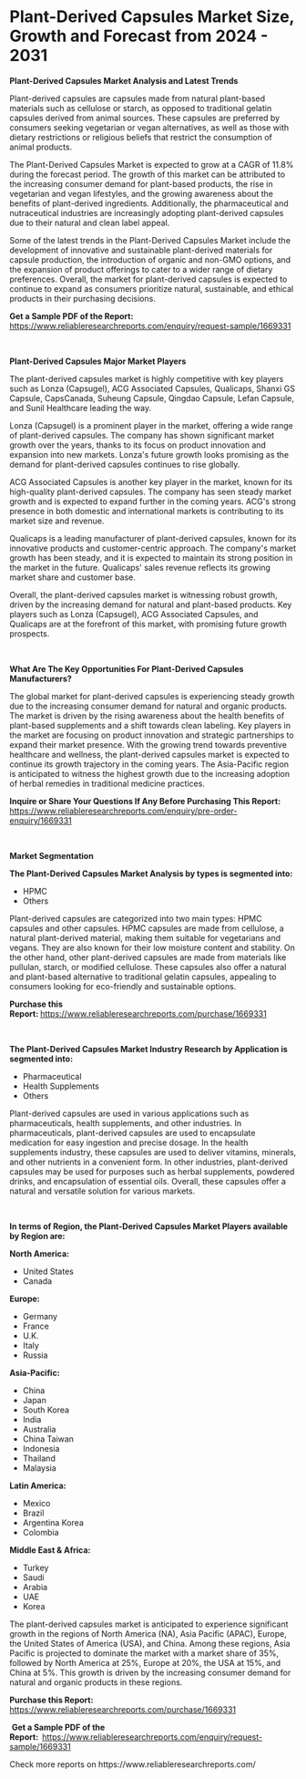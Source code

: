 <p><h1>Plant-Derived Capsules Market Size, Growth and Forecast from 2024 - 2031</h1></p><p><strong>Plant-Derived Capsules Market Analysis and Latest Trends</strong></p>
<p><p>Plant-derived capsules are capsules made from natural plant-based materials such as cellulose or starch, as opposed to traditional gelatin capsules derived from animal sources. These capsules are preferred by consumers seeking vegetarian or vegan alternatives, as well as those with dietary restrictions or religious beliefs that restrict the consumption of animal products.</p><p>The Plant-Derived Capsules Market is expected to grow at a CAGR of 11.8% during the forecast period. The growth of this market can be attributed to the increasing consumer demand for plant-based products, the rise in vegetarian and vegan lifestyles, and the growing awareness about the benefits of plant-derived ingredients. Additionally, the pharmaceutical and nutraceutical industries are increasingly adopting plant-derived capsules due to their natural and clean label appeal.</p><p>Some of the latest trends in the Plant-Derived Capsules Market include the development of innovative and sustainable plant-derived materials for capsule production, the introduction of organic and non-GMO options, and the expansion of product offerings to cater to a wider range of dietary preferences. Overall, the market for plant-derived capsules is expected to continue to expand as consumers prioritize natural, sustainable, and ethical products in their purchasing decisions.</p></p>
<p><strong>Get a Sample PDF of the Report:&nbsp;</strong> <a href="https://www.reliableresearchreports.com/enquiry/request-sample/1669331">https://www.reliableresearchreports.com/enquiry/request-sample/1669331</a></p>
<p>&nbsp;</p>
<p><strong>Plant-Derived Capsules Major Market Players</strong></p>
<p><p>The plant-derived capsules market is highly competitive with key players such as Lonza (Capsugel), ACG Associated Capsules, Qualicaps, Shanxi GS Capsule, CapsCanada, Suheung Capsule, Qingdao Capsule, Lefan Capsule, and Sunil Healthcare leading the way.</p><p>Lonza (Capsugel) is a prominent player in the market, offering a wide range of plant-derived capsules. The company has shown significant market growth over the years, thanks to its focus on product innovation and expansion into new markets. Lonza's future growth looks promising as the demand for plant-derived capsules continues to rise globally.</p><p>ACG Associated Capsules is another key player in the market, known for its high-quality plant-derived capsules. The company has seen steady market growth and is expected to expand further in the coming years. ACG's strong presence in both domestic and international markets is contributing to its market size and revenue.</p><p>Qualicaps is a leading manufacturer of plant-derived capsules, known for its innovative products and customer-centric approach. The company's market growth has been steady, and it is expected to maintain its strong position in the market in the future. Qualicaps' sales revenue reflects its growing market share and customer base.</p><p>Overall, the plant-derived capsules market is witnessing robust growth, driven by the increasing demand for natural and plant-based products. Key players such as Lonza (Capsugel), ACG Associated Capsules, and Qualicaps are at the forefront of this market, with promising future growth prospects.</p></p>
<p>&nbsp;</p>
<p><strong>What Are The Key Opportunities For Plant-Derived Capsules Manufacturers?</strong></p>
<p><p>The global market for plant-derived capsules is experiencing steady growth due to the increasing consumer demand for natural and organic products. The market is driven by the rising awareness about the health benefits of plant-based supplements and a shift towards clean labeling. Key players in the market are focusing on product innovation and strategic partnerships to expand their market presence. With the growing trend towards preventive healthcare and wellness, the plant-derived capsules market is expected to continue its growth trajectory in the coming years. The Asia-Pacific region is anticipated to witness the highest growth due to the increasing adoption of herbal remedies in traditional medicine practices.</p></p>
<p><strong>Inquire or Share Your Questions If Any Before Purchasing This Report:</strong> <a href="https://www.reliableresearchreports.com/enquiry/pre-order-enquiry/1669331">https://www.reliableresearchreports.com/enquiry/pre-order-enquiry/1669331</a></p>
<p>&nbsp;</p>
<p><strong>Market Segmentation</strong></p>
<p><strong>The Plant-Derived Capsules Market Analysis by types is segmented into:</strong></p>
<p><ul><li>HPMC</li><li>Others</li></ul></p>
<p><p>Plant-derived capsules are categorized into two main types: HPMC capsules and other capsules. HPMC capsules are made from cellulose, a natural plant-derived material, making them suitable for vegetarians and vegans. They are also known for their low moisture content and stability. On the other hand, other plant-derived capsules are made from materials like pullulan, starch, or modified cellulose. These capsules also offer a natural and plant-based alternative to traditional gelatin capsules, appealing to consumers looking for eco-friendly and sustainable options.</p></p>
<p><strong>Purchase this Report:&nbsp;</strong><a href="https://www.reliableresearchreports.com/purchase/1669331">https://www.reliableresearchreports.com/purchase/1669331</a></p>
<p>&nbsp;</p>
<p><strong>The Plant-Derived Capsules Market Industry Research by Application is segmented into:</strong></p>
<p><ul><li>Pharmaceutical</li><li>Health Supplements</li><li>Others</li></ul></p>
<p><p>Plant-derived capsules are used in various applications such as pharmaceuticals, health supplements, and other industries. In pharmaceuticals, plant-derived capsules are used to encapsulate medication for easy ingestion and precise dosage. In the health supplements industry, these capsules are used to deliver vitamins, minerals, and other nutrients in a convenient form. In other industries, plant-derived capsules may be used for purposes such as herbal supplements, powdered drinks, and encapsulation of essential oils. Overall, these capsules offer a natural and versatile solution for various markets.</p></p>
<p>&nbsp;</p>
<p><strong>In terms of Region, the Plant-Derived Capsules Market Players available by Region are:</strong></p>
<p>
    <p> <strong> North America: </strong>
        <ul>
            <li>United States</li>
            <li>Canada</li>
        </ul>
        </p> 
    <p> <strong> Europe: </strong>
        <ul>
            <li>Germany</li>
            <li>France</li>
            <li>U.K.</li>
            <li>Italy</li>
            <li>Russia</li>
        </ul>
        </p> 
    <p> <strong> Asia-Pacific: </strong>
        <ul>
            <li>China</li>
            <li>Japan</li>
            <li>South Korea</li>
            <li>India</li>
            <li>Australia</li>
            <li>China Taiwan</li>
            <li>Indonesia</li>
            <li>Thailand</li>
            <li>Malaysia</li>
        </ul>
        </p> 
    <p> <strong> Latin America: </strong>
        <ul>
            <li>Mexico</li>
            <li>Brazil</li>
            <li>Argentina Korea</li>
            <li>Colombia</li>
        </ul>
        </p> 
    <p> <strong> Middle East & Africa: </strong>
        <ul>
            <li>Turkey</li>
            <li>Saudi</li>
            <li>Arabia</li>
            <li>UAE</li>
            <li>Korea</li>
        </ul>
    </p>
    </p>
<p><p>The plant-derived capsules market is anticipated to experience significant growth in the regions of North America (NA), Asia Pacific (APAC), Europe, the United States of America (USA), and China. Among these regions, Asia Pacific is projected to dominate the market with a market share of 35%, followed by North America at 25%, Europe at 20%, the USA at 15%, and China at 5%. This growth is driven by the increasing consumer demand for natural and organic products in these regions.</p></p>
<p><strong>Purchase this Report: </strong><a href="https://www.reliableresearchreports.com/purchase/1669331">https://www.reliableresearchreports.com/purchase/1669331</a></p>
<p>&nbsp;<strong>Get a Sample PDF of the Report:&nbsp;&nbsp;</strong><a href="https://www.reliableresearchreports.com/enquiry/request-sample/1669331">https://www.reliableresearchreports.com/enquiry/request-sample/1669331</a></p>
<p><strong></strong></p>
<p>Check more reports on https://www.reliableresearchreports.com/</p>